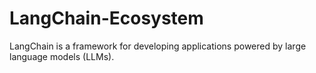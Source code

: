 # LangChain-Ecosystem
LangChain is a framework for developing applications powered by large language models (LLMs).
